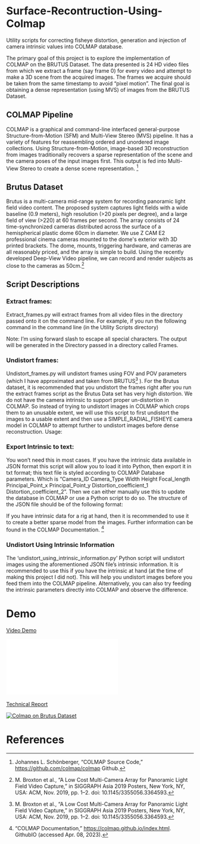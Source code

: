 # Surface-Recontruction-Using-Colmap
Utility scripts for correcting fisheye distortion, generation and injection of camera intrinsic values into COLMAP database.

The primary goal of this project is to explore the implementation of COLMAP on the BRUTUS Dataset. The data presented is 24 HD video files from which we extract a frame (say frame 0) for every video and attempt to make a 3D scene from the acquired images. The frames we acquire should be taken from the same timestamp to avoid “pixel motion”. The final goal is obtaining a dense representation (using MVS) of images from the BRUTUS Dataset.


## COLMAP Pipeline
COLMAP is a graphical and command-line interfaced general-purpose Structure-from-Motion (SFM) and Multi-View Stereo (MVS) pipeline. It has a variety of features for reassembling ordered and unordered image collections. Using Structure-from-Motion, image-based 3D reconstruction from images traditionally recovers a sparse representation of the scene and the camera poses of the input images first. This output is fed into Multi-View Stereo to create a dense scene representation. [^1]

## Brutus Dataset
Brutus is a multi-camera mid-range system for recording panoramic light field video content. The proposed system captures light fields with a wide baseline (0.9 meters), high resolution (>20 pixels per degree), and a large field of view (>220) at 60 frames per second. The array consists of 24 time-synchronized cameras distributed across the surface of a hemispherical plastic dome 60cm in diameter. We use Z CAM E2 professional cinema cameras mounted to the dome's exterior with 3D printed brackets. The dome, mounts, triggering hardware, and cameras are all reasonably priced, and the array is simple to build. Using the recently developed Deep-View Video pipeline, we can record and render subjects as close to the cameras as 50cm.[^2]

## Script Descriptions
### Extract frames: 
Extract_frames.py will extract frames from all video files in the directory passed onto it on the command line. For example, if you run the following command in the command line (in the Utility Scripts directory)
 
Note: I’m using forward slash to escape all special characters. The output will be generated in the Directory passed in a directory called Frames.

### Undistort frames:
Undistort_frames.py will undistort frames using FOV and POV parameters (which I have approximated and taken from BRUTUS[^2] ). For the Brutus dataset, it is recommended that you undistort the frames right after you run the extract frames script as the Brutus Data set has very high distortion. We do not have the camera intrinsic to support proper un-distortion in COLMAP. So instead of trying to undistort images in COLMAP which crops them to an unusable extent, we will use this script to first undistort the images to a usable extent and then use a SIMPLE_RADIAL_FISHEYE camera model in COLMAP to attempt further to undistort images before dense reconstruction. Usage:
 
### Export Intrinsic to text:
You won’t need this in most cases. If you have the intrinsic data available in JSON format this script will allow you to load it into Python, then export it in txt format; this text file is styled according to COLMAP Database parameters. Which is “Camera_ID Camera_Type Width Height Focal_length Principal_Point_x Principal_Point_y Distortion_coefficient_1 Distortion_coefficient_2”. Then we can either manually use this to update the database in COLMAP or use a Python script to do so. The structure of the JSON file should be of the following format:
 
If you have intrinsic data for a rig at hand, then it is recommended to use it to create a better sparse model from the images. Further information can be found in the COLMAP Documentation. [^3]

### Undistort Using Intrinsic Information
The ‘undistort_using_intrinsic_information.py’ Python script will undistort images using the aforementioned JSON file’s intrinsic information. It is recommended to use this if you have the intrinsic at hand (at the time of making this project I did not). This will help you undistort images before you feed them into the COLMAP pipeline. Alternatively, you can also try feeding the intrinsic parameters directly into COLMAP and observe the difference.


# Demo
[Video Demo](https://youtu.be/o3DYzf60YBM)

![Presentation](Resources/Presentation.pdf)

[Technical Report](Resources/TechnicalReport.pdf)


<a href="http://www.youtube.com/watch?feature=player_embedded&v=o3DYzf60YBM
" target="_blank"><img src="http://img.youtube.com/vi/o3DYzf60YBM/0.jpg" 
alt="Colmap on Brutus Dataset" width="240" height="180"/></a>


# References
[^1]: Johannes L. Schönberger, “COLMAP Source Code,” https://github.com/colmap/colmap Github.
[^2]: M. Broxton et al., “A Low Cost Multi-Camera Array for Panoramic Light Field Video Capture,” in SIGGRAPH Asia 2019 Posters, New York, NY, USA: ACM, Nov. 2019, pp. 1–2. doi: 10.1145/3355056.3364593.
[^3]: “COLMAP Documentation,” https://colmap.github.io/index.html. GithubIO (accessed Apr. 08, 2023).